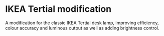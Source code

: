 # IKEA Tertial modification
A modification for the classic IKEA Tertial desk lamp, improving efficiency, colour accuracy and luminous output as well as adding brightness control.
